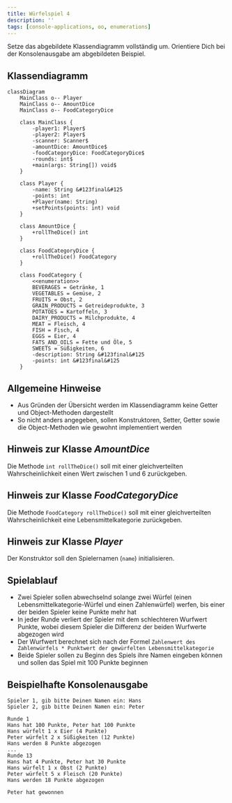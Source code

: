 ```yaml
---
title: Würfelspiel 4
description: ''
tags: [console-applications, oo, enumerations]
---
```


Setze das abgebildete Klassendiagramm vollständig um. Orientiere Dich bei der
Konsolenausgabe am abgebildeten Beispiel.

## Klassendiagramm

```mermaid
classDiagram
    MainClass o-- Player
    MainClass o-- AmountDice
    MainClass o-- FoodCategoryDice

    class MainClass {
        -player1: Player$
        -player2: Player$
        -scanner: Scanner$
        -amountDice: AmountDice$
        -foodCategoryDice: FoodCategoryDice$
        -rounds: int$
        +main(args: String[]) void$
    }

    class Player {
        -name: String &#123final&#125
        -points: int
        +Player(name: String)
        +setPoints(points: int) void
    }

    class AmountDice {
        +rollTheDice() int
    }

    class FoodCategoryDice {
        +rollTheDice() FoodCategory
    }

    class FoodCategory {
        <<enumeration>>
        BEVERAGES = Getränke, 1
        VEGETABLES = Gemüse, 2
        FRUITS = Obst, 2
        GRAIN_PRODUCTS = Getreideprodukte, 3
        POTATOES = Kartoffeln, 3
        DAIRY_PRODUCTS = Milchprodukte, 4
        MEAT = Fleisch, 4
        FISH = Fisch, 4
        EGGS = Eier, 4
        FATS_AND_OILS = Fette und Öle, 5
        SWEETS = Süßigkeiten, 6
        -description: String &#123final&#125
        -points: int &#123final&#125
    }
```

## Allgemeine Hinweise

- Aus Gründen der Übersicht werden im Klassendiagramm keine Getter und
  Object-Methoden dargestellt
- So nicht anders angegeben, sollen Konstruktoren, Setter, Getter sowie die
  Object-Methoden wie gewohnt implementiert werden

## Hinweis zur Klasse _AmountDice_

Die Methode `int rollTheDice()` soll mit einer gleichverteilten
Wahrscheinlichkeit einen Wert zwischen 1 und 6 zurückgeben.

## Hinweis zur Klasse _FoodCategoryDice_

Die Methode `FoodCategory rollTheDice()` soll mit einer gleichverteilten
Wahrscheinlichkeit eine Lebensmittelkategorie zurückgeben.

## Hinweis zur Klasse _Player_

Der Konstruktor soll den Spielernamen (`name`) initialisieren.

## Spielablauf

- Zwei Spieler sollen abwechselnd solange zwei Würfel (einen
  Lebensmittelkategorie-Würfel und einen Zahlenwürfel) werfen, bis einer der
  beiden Spieler keine Punkte mehr hat
- In jeder Runde verliert der Spieler mit dem schlechteren Wurfwert Punkte,
  wobei diesem Spieler die Differenz der beiden Wurfwerte abgezogen wird
- Der Wurfwert berechnet sich nach der Formel
  `Zahlenwert des Zahlenwürfels * Punktwert der gewürfelten Lebensmittelkategorie`
- Beide Spieler sollen zu Beginn des Spiels ihre Namen eingeben können und
  sollen das Spiel mit 100 Punkte beginnen

## Beispielhafte Konsolenausgabe

```console
Spieler 1, gib bitte Deinen Namen ein: Hans
Spieler 2, gib bitte Deinen Namen ein: Peter

Runde 1
Hans hat 100 Punkte, Peter hat 100 Punkte
Hans würfelt 1 x Eier (4 Punkte)
Peter würfelt 2 x Süßigkeiten (12 Punkte)
Hans werden 8 Punkte abgezogen
...
Runde 13
Hans hat 4 Punkte, Peter hat 30 Punkte
Hans würfelt 1 x Obst (2 Punkte)
Peter würfelt 5 x Fleisch (20 Punkte)
Hans werden 18 Punkte abgezogen

Peter hat gewonnen
```
